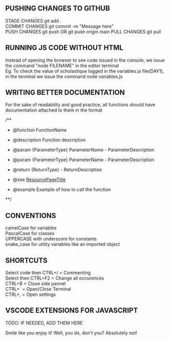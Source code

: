 ## PUSHING CHANGES TO GITHUB

STAGE CHANGES git add .\
COMMIT CHANGES git commit -m "Message here"\
PUSH CHANGES git push OR git push origin main
PULL CHANGES git pull


## RUNNING JS CODE WITHOUT HTML

Instead of opening the browser to see code issued in the console, we issue the command "node FILENAME" in the editor terminal\
Eg. To check the value of scholastique logged in the variables.js file(DAY1), in the terminal we issue the command node variables.js

## WRITING BETTER DOCUMENTATION
    
For the sake of readability and good practice, all functions should have documentation attached to them in the format

/**
 * @function FunctionName
 * @description Function description
 * @param {ParameterType} ParameterName - ParameterDescription
 * @param {ParameterType} ParameterName - ParameterDescription

 * @return {ReturnType} - ReturnDescription
 * @see [ResourcePageTitle](PageUrl)
 * @example Example of how to call the function
 
**/

## CONVENTIONS

camelCase for variables\
PascalCase for classes\
UPPERCASE with underscore for constants\
snake_case for utility variables like an imported object

## SHORTCUTS

Select code then CTRL+/ = Commenting\
Select then CTRL+F2 = Change all occurences\
CTRL+B = Close side pannel\
CTRL+` = Open/Close Terminal\
CTRL+, = Open settings

## VSCODE EXTENSIONS FOR JAVASCRIPT

TODO: IF NEEDED, ADD THEM HERE




Smile like you enjoy it! Well, you do, don't you?
Absolutely not!
